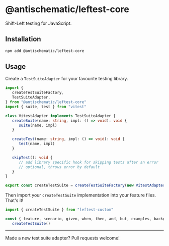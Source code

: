 # @antischematic/leftest-core

Shift-Left testing for JavaScript.

## Installation

```bash
npm add @antischematic/leftest-core
```

## Usage

Create a `TestSuiteAdapter` for your favourite testing library.

```ts
import {
   createTestSuiteFactory,
   TestSuiteAdapter,
} from "@antischematic/leftest-core"
import { suite, test } from "vitest"

class VitestAdapter implements TestSuiteAdapter {
   createSuite(name: string, impl: () => void): void {
      suite(name, impl)
   }

   createTest(name: string, impl: () => void): void {
      test(name, impl)
   }

   skipTest(): void {
      // add library specific hook for skipping tests after an error
      // optional, throws error by default
   }
}

export const createTestSuite = createTestSuiteFactory(new VitestAdapter())
```

Then import your `createTestSuite` implementation into your feature files. That's it!

```ts
import { createTestSuite } from "leftest-custom"

const { feature, scenario, given, when, then, and, but, examples, background } =
   createTestSuite()
```

---

Made a new test suite adapter? Pull requests welcome!
